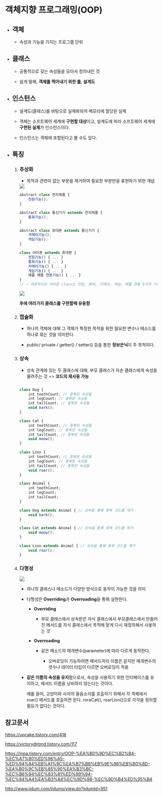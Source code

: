 # 객체지향 프로그래밍(OOP)

- ## 객체

    - 속성과 기능을 가지는 프로그램 단위

- ## 클래스

    - 공통적으로 갖는 속성들을 모아서 정의내린 것

    - 쉽게 말해, **객체를 찍어내기 위한 틀**, **설계도**

- ## 인스턴스


    - 설계도(클래스)를 바탕으로 실체화되어 메모리에 할당된 실체

    - 객체는 소프트웨어 세계에 **구현할 대상**이고, 설계도에 따라 소프트웨어 세계에 **구현된 실체**가 인스턴스이다.


    - 인스턴스는 객체에 포함된다고 볼 수도 있다.

- ## 특징

    1) ### 추상화

        - 목적과 관련이 없는 부분을 제거하여 필요한 부분만을 표현하기 위한 개념

        <img src="https://img1.daumcdn.net/thumb/R1280x0/?scode=mtistory2&fname=https%3A%2F%2Fblog.kakaocdn.net%2Fdn%2Fbnq7Gb%2FbtrLvKcyVzt%2FZXkEAJ6ptJA7lk5xQCYdK0%2Fimg.png">

        ```js
        abstract class 전자제품 {
            전원기능();
        }
        
        abstract class 통신기기 extends 전자제품 {
            통화기능();
        }
        
        abstract class 휴대폰 extends 통신기기 {
            카메라기능();
            게임기능();
        }
        
        class 아이폰 extends 휴대폰 {
            전원기능() { ... }
            통화기능() { ... }
            카메라기능() { ... }
            게임기능() { ... }
            애플 제품 연동기능() { ... }
        }
        // → 최종적으로 아이폰 class는 전원, 통화, 카메라, 게임, 애플 연동 5가지 기능을 정의하여 설계된다
        ```
        
        <img src="https://img1.daumcdn.net/thumb/R1280x0/?scode=mtistory2&fname=https%3A%2F%2Fblog.kakaocdn.net%2Fdn%2Fcc9Orv%2FbtrLuw6Whp6%2FaXST4hJCWAQOXFbGvOfmV0%2Fimg.png">
        
        <br>

        **후에 여러가지 클래스를 구현할때 유용함**

        


    2) ### 캡슐화

        - 하나의 객체에 대해 그 객체가 특정한 목적을 위한 필요한 변수나 메소드를 하나로 묶는 것을 의미한다.

        - public/ private / getter() / setter() 등을 통한 **정보은닉**이 주 목적이다.


    3) ### 상속

        - 상속 관계에 있는 두 클래스에 대해, 부모 클래스가 자손 클래스에게 속성을 물려주는 것 => **코드의 재사용 가능**

        ```js

        class Dog {
            int teethCount; // 중복된 속성들
            int legCount; // 중복된 속성들
            int tailCount; // 중복된 속성들
            void bark();
        }
        
        class Cat {
            int teethCount; // 중복된 속성들
            int legCount; // 중복된 속성들
            int tailCount; // 중복된 속성들
            void meow();
        }
        
        class Lion {
            int teethCount; // 중복된 속성들
            int legCount; // 중복된 속성들
            int tailCount; // 중복된 속성들
            void roar();
        }
        ```

        ```js
        class Animal {
            int teethCount; 
            int legCount; 
            int tailCount; 
        }
        
        class Dog extends Animal { // 상속을 통해 중복 코드를 제거
            void bark();
        }
        
        class Cat extends Animal { // 상속을 통해 중복 코드를 제거
            void meow();
        }
        
        class Lion extends Animal { // 상속을 통해 중복 코드를 제거
            void roar();
        }
        ```
        



    4) ### 다형성

        <img src="https://i.postimg.cc/Dw07qrWY/image.png">

        - 하나의 클래스나 메소드가 다양한 방식으로 동작이 가능한 것을 의미

        - 다형성은 **Overriding**과 **Overroading**을 통해 실현한다.

            -  **Overriding**

                - 부모 클래스에서 상속받은 자식 클래스에서 부모클래스에서 만들어진 메서드를 자식 클래스에서 목적에 맞게 다시 재정의해서 사용하는 것


            - **Overroading**

                - 같은 메소드의 매개변수(parameter)에 따라 다르게 동작한다.

                    - 오버로딩이 가능하려면 메서드끼리 이름은 같지만 매개변수의 갯수나 데이터 타입이 다르면 오버로딩이 적용




        - **같은 이름의 속성을 유지**함으로서, 속성을 사용하기 위한 인터페이스를 유지하고, 메서드 이름을 낭비하지 않는다는 것이다.


            예를 들어, 고양이와 사자의 울음소리를 호출하기 위해서 각 객체에서 roar() 메서드를 호출하면 된다.
            roraCat(), roarLion()으로 각각을 정의할 필요가 없다는 것이다.

## 참고문서

https://upcake.tistory.com/418

https://victorydntmd.tistory.com/117

https://inpa.tistory.com/entry/OOP-%EA%B0%9D%EC%B2%B4-%EC%A7%80%ED%96%A5-%ED%94%84%EB%A1%9C%EA%B7%B8%EB%9E%98%EB%B0%8D-%EA%B0%9C%EB%85%90%EA%B3%BC-%EC%B6%94%EC%83%81%ED%99%94-%EC%84%A4%EA%B3%84%EC%9D%98-%EC%9D%B4%ED%95%B4

http://www.jidum.com/jidums/view.do?jidumId=951


